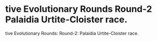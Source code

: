 # tive Evolutionary Rounds Round-2 Palaidia Urtite-Cloister race.

tive Evolutionary Rounds: Round-2: Palaidia Urtite-Cloister race.